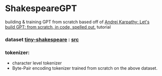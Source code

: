 # ShakespeareGPT

building & training GPT from scratch based off of [Andrej Karpathy: Let's build GPT: from scratch, in code, spelled out.](https://www.youtube.com/watch?v=kCc8FmEb1nY) tutorial

### dataset [tiny-shakespeare](dataset/shakespeare.txt) : [src](https://github.com/karpathy/char-rnn/blob/master/data/tinyshakespeare/input.txt)

### tokenizer:
- character level tokenizer
- Byte-Pair encoding tokenizer trained from scratch on the above dataset.